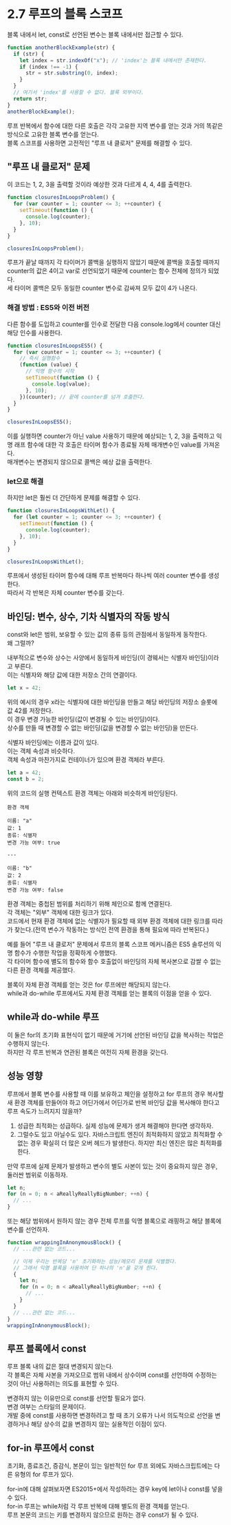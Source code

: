 # 2.7 루프의 블록 스코프

블록 내에서 let, const로 선언된 변수는 블록 내에서만 접근할 수 있다.

```js
function anotherBlockExample(str) {
  if (str) {
    let index = str.indexOf("x"); // 'index'는 블록 내에서만 존재한다.
    if (index !== -1) {
      str = str.substring(0, index);
    }
  }
  // 여기서 'index'를 사용할 수 없다. 블록 외부이다.
  return str;
}
anotherBlockExample();
```

루프 반복에서 함수에 대한 다른 호출은 각각 고유한 지역 변수를 얻는 것과 거의 똑같은 방식으로 고유한 블록 변수를 얻는다.  
블록 스코프를 사용하면 고전적인 "루프 내 클로저" 문제를 해결할 수 있다.

## "루프 내 클로저" 문제

이 코드는 1, 2, 3을 출력할 것이라 예상한 것과 다르게 4, 4, 4를 출력한다.

```js
function closuresInLoopsProblem() {
  for (var counter = 1; counter <= 3; ++counter) {
    setTimeout(function () {
      console.log(counter);
    }, 10);
  }
}

closuresInLoopsProblem();
```

루프가 끝날 때까지 각 타이머가 콜백을 실행하지 않았기 때문에 콜백을 호출할 때까지 counter의 값은 4이고 var로 선언되었기 때문에 counter는 함수 전체에 정의가 되었다.  
세 타이머 콜백은 모두 동일한 counter 변수로 감싸져 모두 값이 4가 나온다.

### 해결 방법 : ES5와 이전 버전

다른 함수를 도입하고 counter를 인수로 전달한 다음 console.log에서 counter 대신 해당 인수를 사용한다.

```js
function closuresInLoopsES5() {
  for (var counter = 1; counter <= 3; ++counter) {
    // 즉시 실행함수
    (function (value) {
      // 익명 함수의 시작
      setTimeout(function () {
        console.log(value);
      }, 10);
    })(counter); // 끝에 counter를 넘겨 호출한다.
  }
}

closuresInLoopsES5();
```

이를 실행하면 counter가 아닌 value 사용하기 때문에 예상되는 1, 2, 3을 출력하고 익명 래프 함수에 대한 각 호출은 타이머 함수가 종료될 자체 매개변수인 value를 가져온다.  
매개변수는 변경되지 않으므로 콜백은 예상 값을 출력한다.

### let으로 해결

하지만 let은 훨씬 더 간단하게 문제를 해결할 수 있다.

```js
function closuresInLoopsWithLet() {
  for (let counter = 1; counter <= 3; ++counter) {
    setTimeout(function () {
      console.log(counter);
    }, 10);
  }
}

closuresInLoopsWithLet();
```

루프에서 생성된 타이머 함수에 대해 루프 반복마다 하나씩 여러 counter 변수를 생성한다.  
따라서 각 반복은 자체 counter 변수를 갖는다.

## 바인딩: 변수, 상수, 기차 식별자의 작동 방식

const와 let은 범위, 보유할 수 있는 값의 종류 등의 관점에서 동일하게 동작한다.  
왜 그럴까?

내부적으로 변수와 상수는 사양에서 동일하게 바인딩(이 경웨서는 식별자 바인딩)이라고 부른다.  
이는 식별자와 해당 값에 대한 저장소 간의 연결이다.

```js
let x = 42;
```

위의 예시의 경우 x라는 식별자에 대한 바인딩을 만들고 해당 바인딩의 저장소 슬롯에 값 42를 저장한다.  
이 경우 변경 가능한 바인딩(값이 변경될 수 있는 바인딩)이다.  
상수를 만들 때 변경할 수 없는 바인딩(값을 변경할 수 없는 바인딩)을 만든다.

식별자 바인딩에는 이름과 값이 있다.  
이는 객체 속성과 비슷하다.  
객체 속성과 마찬가지로 컨테이너가 있으며 환경 객체라 부른다.

```js
let a = 42;
const b = 2;
```

위의 코드의 실행 컨텍스트 환경 객체는 아래와 비슷하게 바인딩된다.

```
환경 객체

이름: "a"
값: 1
종류: 식별자
변경 가능 여부: true

---

이름: "b"
값: 2
종류: 식별자
변경 가능 여부: false
```

환경 객체는 중첩된 범위를 처리하기 위해 체인으로 함께 연결된다.  
각 객체는 "외부" 객체에 대한 링크가 있다.  
코드에서 현재 환경 객체에 없는 식별자가 필요할 때 외부 환경 객체에 대한 링크를 따라가 찾는다.(전역 변수가 작동하는 방식인 전역 환경을 통해 필요에 따라 반복된다.)

예를 들어 "루프 내 클로저" 문제에서 루프의 블록 스코프 메커니즘은 ES5 솔루션의 익명 함수가 수행한 작업을 정확하게 수행했다.  
각 타이머 함수에 별도의 함수와 함수 호출없이 바인딩의 자체 복사본으로 감쌀 수 없는 다른 환경 객체를 제공했다.

블록이 자체 환경 객체를 얻는 것은 for 루프에만 해당되지 않는다.  
while과 do-while 루프에서도 자체 환경 객체를 얻는 블록의 이점을 얻을 수 있다.

## while과 do-while 루프

이 둘은 for의 초기화 표현식이 없기 때문에 거기에 선언된 바인딩 값을 복사하는 작업은 수행하지 않는다.  
하지만 각 루프 반복과 연관된 블록은 여전히 자체 환경을 갖는다.

## 성능 영향

루프에서 블록 변수를 사용할 때 이를 보유하고 체인을 설정하고 for 루프의 경우 복사할 새 환경 객체를 만들어야 하고 어딘가에서 어딘가로 반복 바인딩 값을 복사해야 한다고 루프 속도가 느려지지 않을까?

1. 성급한 최적화는 성급하다. 실제 성능에 문제가 생겨 해결해야 한다면 생각하자.
2. 그럴수도 있고 아닐수도 있다. 자바스크립트 엔진이 최적화하지 않았고 최적화할 수 없는 경우 확실히 더 많은 오버 헤드가 발생한다. 하지만 최신 엔진은 많은 최적화를 한다.

만약 루프에 실제 문제가 발생하고 변수의 별도 사본이 있는 것이 중요하지 않은 경우, 둘러싼 범위로 이동하자.

```js
let n;
for (n = 0; n < aReallyReallyBigNumber; ++n) {
  // ...
}
```

또는 해당 범위에서 원하지 않는 경우 전체 루프를 익명 블록으로 래핑하고 해당 블록에 변수를 선언하자.

```js
function wrappingInAnonymousBlock() {
  // ...관련 없는 코드...

  // 이제 우리는 반복당 'n' 초기화하는 성능/메모리 문제를 식별했다.
  // 그래서 익명 블록을 사용하여 단 하나의 'n'을 갖게 한다.
  {
    let n;
    for (n = 0; n < aReallyReallyBigNumber; ++n) {
      // ...
    }
  }
  // ...관련 없는 코드...
}
wrappingInAnonymousBlock();
```

## 루프 블록에서 const

루프 블록 내의 값은 절대 변경되지 않는다.  
각 블록은 자체 사본을 가져오므로 범위 내에서 상수이며 const를 선언하여 수정하는 것이 아닌 사용하려는 의도를 표현할 수 있다.

변경하지 않는 이유만으로 const를 선언할 필요가 없다.  
변경 여부는 스타일의 문제이다.  
개발 중에 const를 사용하면 변경하려고 할 때 초기 오류가 나서 의도적으로 선언을 변경하거나 해당 상수의 값을 변경하지 않는 실용적인 이점이 있다.

## for-in 루프에서 const

초기화, 종료조건, 증감식, 본문이 있는 일반적인 for 루프 외에도 자바스크립트에는 다른 유형의 for 루프가 있다.

for-in에 대해 살펴보자면 ES2015+에서 작성하려는 경우 key에 let이나 const를 넣을 수 있다.  
for-in 루프는 while처럼 각 루프 반복에 대해 별도의 환경 객체를 얻는다.  
루프 본문의 코드는 키를 변경하지 않으므로 원하는 경우 const가 될 수 있다.
